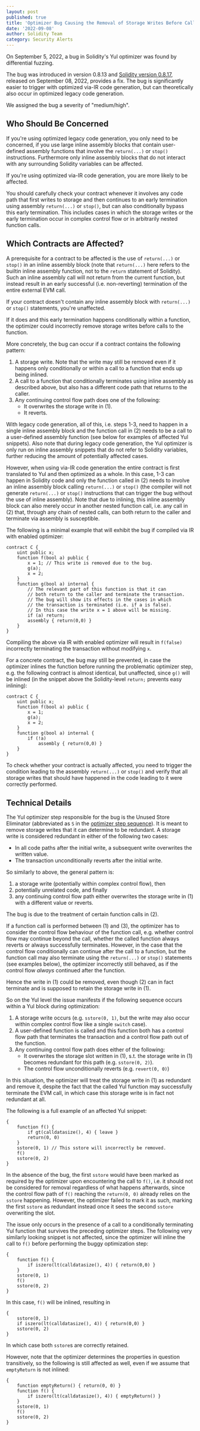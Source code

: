 ```yaml
---
layout: post
published: true
title: 'Optimizer Bug Causing the Removal of Storage Writes Before Calls to Functions Conditionally Terminating the Transaction'
date: '2022-09-08'
author: Solidity Team
category: Security Alerts
---
```

On September 5, 2022, a bug in Solidity's Yul optimizer was found by differential fuzzing.

The bug was introduced in version 0.8.13 and [Solidity version 0.8.17](https://github.com/ethereum/solidity/releases/tag/v0.8.17), released on September 08, 2022, provides a fix. The bug is significantly easier to trigger with optimized via-IR code generation, but can theoretically also occur in optimized legacy code generation.

We assigned the bug a severity of "medium/high".


## Who Should Be Concerned

If you're using optimized legacy code generation, you only need to be concerned, if you use large inline assembly blocks that contain user-defined assembly functions that involve the ``return(...)`` or ``stop()`` instructions. Furthermore only inline assembly blocks that do not interact with any surrounding Solidity variables can be affected.

If you're using optimized via-IR code generation, you are more likely to be affected.

You should carefully check your contract whenever it involves any code path that first writes to storage and then continues to an early termination using assembly ``return(...)`` or ``stop()``, but can also conditionally bypass this early termination. This includes cases in which the storage writes or the early termination occur in complex control flow or in arbitrarily nested function calls.

## Which Contracts are Affected?

A prerequisite for a contract to be affected is the use of ``return(...)`` or ``stop()`` in an inline assembly block (note that ``return(...)`` here refers to the builtin inline assembly function, not to the ``return`` statement of Solidity). Such an inline assembly call will not return from the current function, but instead result in an early successful (i.e. non-reverting) termination of the entire external EVM call.

If your contract doesn't contain any inline assembly block with ``return(...)`` or ``stop()`` statements, you're unaffected.

If it does and this early termination happens conditionally within a function, the optimizer could incorrectly remove storage writes before calls to the function.

More concretely, the bug can occur if a contract contains the following pattern:

1. A storage write. Note that the write may still be removed even if it happens only conditionally or within a call to a function that ends up being inlined.
2. A call to a function that conditionally terminates using inline assembly as described above, but also has a different code path that returns to the caller.
3. Any continuing control flow path does one of the following:
    - It overwrites the storage write in (1).
    - It reverts.

With legacy code generation, all of this, i.e. steps 1-3, need to happen in a single inline assembly block and the function call in (2) needs to be a call to a user-defined assembly function (see below for examples of affected Yul snippets). Also note that during legacy code generation, the Yul optimizer is only run on inline assembly snippets that do not refer to Solidity variables, further reducing the amount of potentially affected cases.

However, when using via-IR code generation the entire contract is first translated to Yul and then optimized as a whole. In this case, 1-3 can happen in Solidity code and only the function called in (2) needs to involve an inline assembly block calling ``return(...)`` or ``stop()`` (the compiler will not generate ``return(...)`` or ``stop()`` instructions that can trigger the bug without the use of inline assembly). Note that due to inlining, this inline assembly block can also merely occur in another nested function call, i.e. any call in (2) that, through any chain of nested calls, can both return to the caller and terminate via assembly is susceptible.

The following is a minimal example that will exhibit the bug if compiled via IR with enabled optimizer:

```solidity
contract C {
	uint public x;
	function f(bool a) public {
		x = 1; // This write is removed due to the bug.
		g(a);
		x = 2;
	}
	function g(bool a) internal {
		// The relevant part of this function is that it can
		// both return to the caller and terminate the transaction.
		// The bug will show its effects in the cases in which
		// the transaction is terminated (i.e. if a is false).
		// In this case the write x = 1 above will be missing.
		if (a) return;
		assembly { return(0,0) }
	}
}
```

Compiling the above via IR with enabled optimizer will result in ``f(false)`` incorrectly terminating the transaction without modifying ``x``.

For a concrete contract, the bug may still be prevented, in case the optimizer inlines the function before running the problematic optimizer step, e.g. the following contract is almost identical, but unaffected, since ``g()`` will be inlined (in the snippet above the Solidity-level ``return;`` prevents easy inlining):

```solidity
contract C {
	uint public x;
	function f(bool a) public {
		x = 1;
		g(a);
		x = 2;
	}
	function g(bool a) internal {
		if (!a)
			assembly { return(0,0) }
	}
}
```

To check whether your contract is actually affected, you need to trigger the condition leading to the assembly ``return(...)`` or ``stop()`` and verify that all storage writes that should have happened in the code leading to it were correctly performed.

## Technical Details

The Yul optimizer step responsible for the bug is the Unused Store Eliminator (abbreviated as `S` in the [optimizer step sequence](https://docs.soliditylang.org/en/latest/yul.html#optimization-step-sequence)). It is meant to remove storage writes that it can determine to be redundant. A storage write is considered redundant in either of the following two cases:
- In all code paths after the initial write, a subsequent write overwrites the written value.
- The transaction unconditionally reverts after the initial write.

So similarly to above, the general pattern is:
1. a storage write (potentially within complex control flow), then
2. potentially unrelated code, and finally 
3. any continuing control flow path either overwrites the storage write in (1) with a different value or reverts.

The bug is due to the treatment of certain function calls in (2).

If a function call is performed between (1) and (3), the optimizer has to consider the control flow behaviour of the function call, e.g. whether control flow may continue beyond the call, whether the called function always reverts or always successfully terminates. However, in the case that the control flow conditionally can continue after the call to a function, but the function call may also terminate using the ``return(...)`` or ``stop()`` statements (see examples below), the optimizer incorrectly still behaved, as if the control flow *always* continued after the function.

Hence the write in (1) could be removed, even though (2) can in fact terminate and is supposed to retain the storage write in (1).

So on the Yul level the issue manifests if the following sequence occurs within a Yul block during optimization:

1. A storage write occurs (e.g. ``sstore(0, 1)``, but the write may also occur within complex control flow like a single ``switch`` case).
2. A user-defined function is called and this function both has a control flow path that terminates the transaction and a control flow path out of the function.
3. Any continuing control flow path does either of the following:
    - It overwrites the storage slot written in (1), s.t. the storage write in (1) becomes redundant for this path (e.g. ``sstore(0, 2)``).
    - The control flow unconditionally reverts (e.g. ``revert(0, 0)``)

In this situation, the optimizer will treat the storage write in (1) as redundant and remove it, despite the fact that the called Yul function may successfully terminate the EVM call, in which case this storage write is in fact not redundant at all.

The following is a full example of an affected Yul snippet:

```yul
{
	function f() {
		if gt(calldatasize(), 4) { leave }
		return(0, 0)
	}
	sstore(0, 1) // This sstore will incorrectly be removed.
	f()
	sstore(0, 2)
}
```

In the absence of the bug, the first ``sstore`` would have been marked as required by the optimizer upon encountering the call to ``f()``, i.e. it should not be considered for removal regardless of what happens afterwards, since the control flow path of ``f()`` reaching the ``return(0, 0)`` already relies on the ``sstore`` happening.
However, the optimizer failed to mark it as such, marking the first ``sstore`` as redundant instead once it sees the second ``sstore`` overwriting the slot.

The issue only occurs in the presence of a call to a conditionally terminating Yul function that survives the preceding optimizer steps.
The following very similarly looking snippet is not affected, since the optimizer will inline the call to ``f()`` before performing
the buggy optimization step:

```yul
{
	function f() {
		if iszero(lt(calldatasize(), 4)) { return(0,0) }
	}
	sstore(0, 1)
	f()
	sstore(0, 2)
}
```

In this case, ``f()`` will be inlined, resulting in

```yul
{
	sstore(0, 1)
	if iszero(lt(calldatasize(), 4)) { return(0,0) }
	sstore(0, 2)
}
```

In which case both ``sstore``s are correctly retained.

However, note that the optimizer determines the properties in question transitively, so the following is still affected as well, even if we assume that ``emptyReturn`` is not inlined:

```yul
{
	function emptyReturn() { return(0, 0) }
	function f() {
		if iszero(lt(calldatasize(), 4)) { emptyReturn() }
	}
	sstore(0, 1)
	f()
	sstore(0, 2)
}
```
